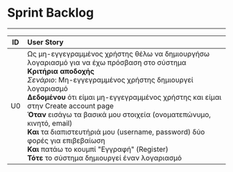 # Sprint Backlog
---

| ID | User Story |
|:--:|:------------|
| U0 | Ως μη-εγγεγραμμένος χρήστης θέλω να  δημιουργήσω λογαριασμό για να έχω πρόσβαση στο σύστημα<br>**Κριτήρια αποδοχής**<br>*Σενάριο*: Μη-εγγεγραμμένος χρήστης δημιουργεί λογαριασμό<br>**Δεδομένου** ότι είμαι μη-εγγεγραμμένος χρήστης και είμαι στην Create account page<br>**Όταν** εισάγω τα βασικά μου στοιχεία (ονοματεπώνυμο, κινητό, email)<br>**Και** τα διαπιστευτήριά μου (username, password) δύο φορές για επιβεβαίωση<br>**Και** πατάω το κουμπί "Εγγραφή" (Register)<br>**Τότε** το σύστημα δημιουργεί έναν λογαριασμό
